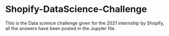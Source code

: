 # Shopify-DataScience-Challenge
This is the Data science challenge given for the 2021 internship by Shopify, all the answers have been posted in the Jupyter file.
